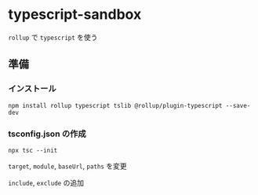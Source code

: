 # typescript-sandbox

`rollup` で `typescript` を使う

## 準備

### インストール
```
npm install rollup typescript tslib @rollup/plugin-typescript --save-dev
```

### tsconfig.json の作成
```
npx tsc --init
```


`target`, `module`, `baseUrl`, `paths` を変更

`include`, `exclude` の追加
